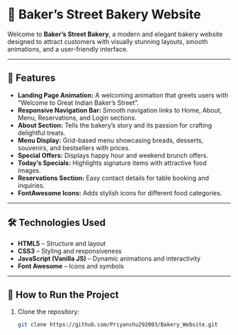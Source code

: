 # 🍰 Baker’s Street Bakery Website

Welcome to **Baker’s Street Bakery**, a modern and elegant bakery website designed to attract customers with visually stunning layouts, smooth animations, and a user-friendly interface.

---

## 🌟 Features

- **Landing Page Animation:** A welcoming animation that greets users with “Welcome to Great Indian Baker’s Street”.
- **Responsive Navigation Bar:** Smooth navigation links to Home, About, Menu, Reservations, and Login sections.
- **About Section:** Tells the bakery’s story and its passion for crafting delightful treats.
- **Menu Display:** Grid-based menu showcasing breads, desserts, souvenirs, and bestsellers with prices.
- **Special Offers:** Displays happy hour and weekend brunch offers.
- **Today’s Specials:** Highlights signature items with attractive food images.
- **Reservations Section:** Easy contact details for table booking and inquiries.
- **FontAwesome Icons:** Adds stylish icons for different food categories.


---

## 🛠️ Technologies Used

- **HTML5** – Structure and layout  
- **CSS3** – Styling and responsiveness  
- **JavaScript (Vanilla JS)** – Dynamic animations and interactivity  
- **Font Awesome** – Icons and symbols  

---

## 🚀 How to Run the Project

1. Clone the repository:
   ```bash
   git clone https://github.com/Priyanshu292003/Bakery_Website.git



